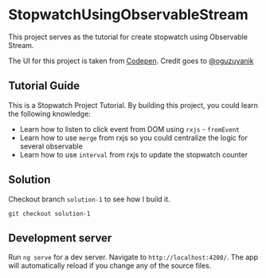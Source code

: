 # StopwatchUsingObservableStream

This project serves as the tutorial for create stopwatch using Observable Stream.

The UI for this project is taken from [Codepen](https://codepen.io/oguzuyanik/pen/GREKdym). Credit goes to [@oguzuyanik](https://codepen.io/oguzuyanik)

## Tutorial Guide

This is a Stopwatch Project Tutorial. By building this project, you could learn the following knowledge:

- Learn how to listen to click event from DOM using `rxjs` - `fromEvent`
- Learn how to use `merge` from rxjs so you could centralize the logic for several observable
- Learn how to use `interval` from rxjs to update the stopwatch counter

## Solution

Checkout branch `solution-1` to see how I build it.

`git checkout solution-1`

## Development server

Run `ng serve` for a dev server. Navigate to `http://localhost:4200/`. The app will automatically reload if you change any of the source files.
